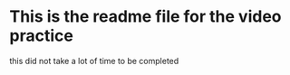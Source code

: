 # This is the readme file for the video practice
<p> this did not take a lot of time to be completed</p>
